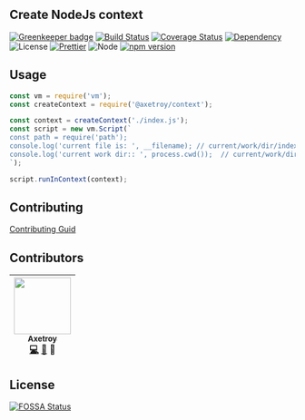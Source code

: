 ## Create NodeJs context

[![Greenkeeper badge](https://badges.greenkeeper.io/axetroy/node-context.svg)](https://greenkeeper.io/)
[![Build Status](https://travis-ci.org/axetroy/node-context.svg?branch=master)](https://travis-ci.org/axetroy/node-context)
[![Coverage Status](https://coveralls.io/repos/github/axetroy/node-context/badge.svg?branch=master)](https://coveralls.io/github/axetroy/node-context?branch=master)
[![Dependency](https://david-dm.org/axetroy/context.js.svg)](https://david-dm.org/axetroy/context.js)
![License](https://img.shields.io/badge/license-Apache-green.svg)
[![Prettier](https://img.shields.io/badge/Code%20Style-Prettier-green.svg)](https://github.com/prettier/prettier)
![Node](https://img.shields.io/badge/node-%3E=7.6-blue.svg?style=flat-square)
[![npm version](https://badge.fury.io/js/@axetroy/context.svg)](https://badge.fury.io/js/@axetroy/context)

## Usage

```js
const vm = require('vm');
const createContext = require('@axetroy/context');

const context = createContext('./index.js');
const script = new vm.Script(`
const path = require('path');
console.log('current file is: ', __filename); // current/work/dir/index.js
console.log('current work dir:: ', process.cwd());  // current/work/dir
`);

script.runInContext(context);
```

## Contributing

[Contributing Guid](https://github.com/axetroy/node-context/blob/master/CONTRIBUTING.md)

## Contributors

<!-- ALL-CONTRIBUTORS-LIST:START - Do not remove or modify this section -->
| [<img src="https://avatars1.githubusercontent.com/u/9758711?v=3" width="100px;"/><br /><sub>Axetroy</sub>](http://axetroy.github.io)<br />[💻](https://github.com/axetroyanti-redirect/anti-redirect/commits?author=axetroy) [🐛](https://github.com/axetroyanti-redirect/anti-redirect/issues?q=author%3Aaxetroy) 🎨 |
| :---: |
<!-- ALL-CONTRIBUTORS-LIST:END -->

## License

[![FOSSA Status](https://app.fossa.io/api/projects/git%2Bgithub.com%2Faxetroy%2Fnode-context.svg?type=large)](https://app.fossa.io/projects/git%2Bgithub.com%2Faxetroy%2Fnode-context?ref=badge_large)